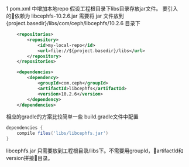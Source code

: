 1 pom.xml 中增加本地repo
假设工程根目录下libs目录存放jar文件。
要引入的依赖为 libcephfs-10.2.6.jar 
需要将 jar 文件放到 {project.basedir}/libs/com/ceph/libcephfs/10.2.6 目录下

```xml
    <repositories>
	    <repository>
	        <id>my-local-repo</id>
	        <url>file://${project.basedir}/libs</url>
	    </repository>
    </repositories>

    <dependencies>
        <dependency>
	        <groupId>com.ceph</groupId>
	        <artifactId>libcephfs</artifactId>
	        <version>10.2.6</version>
	    </dependency>
    </dependencies>
```

相应的gradle的方案比较简单一些 
build.gradle文件中配置
``` groovy
dependencies {
    compile files('libs/libcephfs.jar')
}
```
libcephfs.jar 只需要放到工程根目录/libs下。不需要用groupId，artifactId和version拼接目录。

